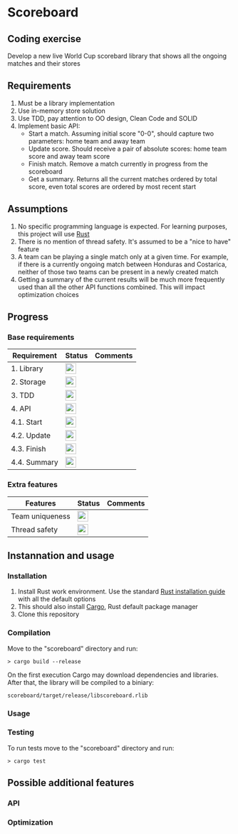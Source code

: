# Scoreboard

## Coding exercise

Develop a new live World Cup scorebard library that shows all the ongoing matches and their stores

## Requirements

1. Must be a library implementation
2. Use in-memory store solution
3. Use TDD, pay attention to OO design, Clean Code and SOLID
4. Implement basic API:
	- Start a match. Assuming initial score "0-0", should capture two parameters: home team and away team
	- Update score. Should receive a pair of absolute scores: home team score and away team score
	- Finish match. Remove a match currently in progress from the scoreboard
	- Get a summary. Returns all the current matches ordered by total score, even total scores are ordered by most recent start

## Assumptions

1. No specific programming language is expected. For learning purposes, this project will use [Rust](https://www.rust-lang.org/)
2. There is no mention of thread safety. It's assumed to be a "nice to have" feature
3. A team can be playing a single match only at a given time. For example, if there is a currently ongoing match between Honduras and Costarica, neither of those two teams can be present in a newly created match
4. Getting a summary of the current results will be much more frequently used than all the other API functions combined. This will impact optimization choices

## Progress

### Base requirements

| Requirement | Status | Comments |
| ------ | ------ | ------ |
| 1. Library | <img src="https://upload.wikimedia.org/wikipedia/commons/thumb/c/c4/No_icon_red.svg/240px-No_icon_red.svg.png" width="24" height="24"> | |
| 2. Storage | <img src="https://upload.wikimedia.org/wikipedia/commons/thumb/c/c4/No_icon_red.svg/240px-No_icon_red.svg.png" width="24" height="24"> | |
| 3. TDD | <img src="https://upload.wikimedia.org/wikipedia/commons/thumb/c/c4/No_icon_red.svg/240px-No_icon_red.svg.png" width="24" height="24"> | |
| 4. API | <img src="https://upload.wikimedia.org/wikipedia/commons/thumb/c/c4/No_icon_red.svg/240px-No_icon_red.svg.png" width="24" height="24"> | |
| 4.1. Start | <img src="https://upload.wikimedia.org/wikipedia/commons/thumb/c/c4/No_icon_red.svg/240px-No_icon_red.svg.png" width="24" height="24"> | |
| 4.2. Update | <img src="https://upload.wikimedia.org/wikipedia/commons/thumb/c/c4/No_icon_red.svg/240px-No_icon_red.svg.png" width="24" height="24"> | |
| 4.3. Finish | <img src="https://upload.wikimedia.org/wikipedia/commons/thumb/c/c4/No_icon_red.svg/240px-No_icon_red.svg.png" width="24" height="24"> | |
| 4.4. Summary | <img src="https://upload.wikimedia.org/wikipedia/commons/thumb/c/c4/No_icon_red.svg/240px-No_icon_red.svg.png" width="24" height="24"> | |

### Extra features

| Features | Status | Comments |
| ------ | ------ | ------ |
| Team uniqueness | <img src="https://upload.wikimedia.org/wikipedia/commons/thumb/c/c4/No_icon_red.svg/240px-No_icon_red.svg.png" width="24" height="24"> | |
| Thread safety | <img src="https://upload.wikimedia.org/wikipedia/commons/thumb/c/c4/No_icon_red.svg/240px-No_icon_red.svg.png" width="24" height="24"> | |

## Instannation and usage

### Installation

1. Install Rust work environment. Use the standard [Rust installation guide](https://www.rust-lang.org/learn/get-started) with all the default options
2. This should also install [Cargo](https://doc.rust-lang.org/cargo/), Rust default package manager
3. Clone this repository

### Compilation

Move to the "scoreboard" directory and run:

`> cargo build --release`

On the first execution Cargo may download dependencies and libraries. After that, the library will be compiled to a biniary:

`scoreboard/target/release/libscoreboard.rlib`

### Usage

### Testing

To run tests move to the "scoreboard" directory and run:

`> cargo test`

## Possible additional features

### API

### Optimization

